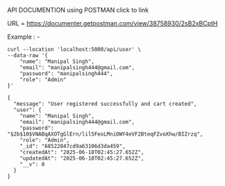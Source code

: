 API DOCUMENTION using POSTMAN click to link

URL = https://documenter.getpostman.com/view/38758930/2sB2xBCptH


<!-- Check upper Link -->
Example : -

<!-- Request -->
```
curl --location 'localhost:5000/api/user' \
--data-raw '{
    "name": "Manipal Singh",
    "email": "manipalsingh444@gmail.com",
    "password": "manipalsingh444",
    "role": "Admin"
}'
```

<!-- Response -->
```
{
  "message": "User registered successfully and cart created",
  "user": {
    "name": "Manipal Singh",
    "email": "manipalsingh444@gmail.com",
    "password": "$2b$10$VNABqAXOTgGlErn/lil5FeoLMniOWY4eVF2BteqFZvoXhw/BIZrzq",
    "role": "Admin",
    "_id": "68522847cd9a63106d3da459",
    "createdAt": "2025-06-18T02:45:27.652Z",
    "updatedAt": "2025-06-18T02:45:27.652Z",
    "__v": 0
  }
}
```
